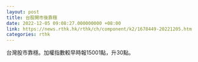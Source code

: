 ```yaml
---
layout: post
title: 台股開市後靠穩
date: 2022-12-05 09:08:27.000000000 +08:00
link: https://news.rthk.hk/rthk/ch/component/k2/1678449-20221205.htm
categories: rthk
---
```


台灣股市靠穩。加權指數較早時報15001點，升30點。
